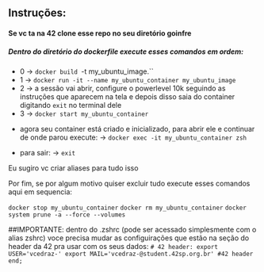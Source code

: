 ## Instruções:

#### Se vc ta na 42 clone esse repo no seu diretório goinfre

##### Dentro do diretório do dockerfile execute esses comandos em ordem:

- 0 -> `docker build `-t my_ubuntu_image.``
- 1 -> `docker run -it --name my_ubuntu_container my_ubuntu_image`
- 2 -> a sessão vai abrir, configure o powerlevel 10k seguindo as instruções que aparecem na tela e depois disso saia do container digitando `exit` no terminal dele
- 3 -> `docker start my_ubuntu_container`

* agora seu container está criado e inicializado, para abrir ele e continuar de onde parou execute:
-> `docker exec -it my_ubuntu_container zsh`

* para sair:
-> `exit`

Eu sugiro vc criar aliases para tudo isso

Por fim, se por algum motivo quiser excluir tudo execute esses comandos aqui em sequencia:

`docker stop my_ubuntu_container`
`docker rm my_ubuntu_container`
`docker system prune -a --force --volumes`

##IMPORTANTE:
dentro do .zshrc (pode ser acessado simplesmente com o alias zshrc) voce precisa mudar as configuirações que estão na seção do header da 42 pra usar com os seus dados:
`# 42 header:
export USER='vcedraz-'
export MAIL='vcedraz-@student.42sp.org.br'
#42 header end;`
